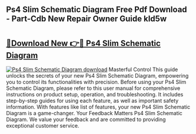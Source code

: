 ## Ps4 Slim Schematic Diagram Free Pdf Download - Part-Cdb New Repair Owner Guide kId5w

# <h2><a href="http://dfna5rk.blite.top/?on=Ps4+Slim+Schematic+Diagram">🔗Download New 👉🔴 Ps4 Slim Schematic Diagram</a></h2>

[![Ps4 Slim Schematic Diagram download](https://i.imgur.com/lujVjoI.png)](http://dfna5rk.blite.top/?on=Ps4+Slim+Schematic+Diagram)
Masterful Control This guide unlocks the secrets of your new Ps4 Slim Schematic Diagram, empowering you to control its functionalities with precision. Before using your Ps4 Slim Schematic Diagram, please refer to this user manual for comprehensive instructions on product setup, operation, and troubleshooting. It includes step-by-step guides for using each feature, as well as important safety information. With features like list of features, your new Ps4 Slim Schematic Diagram is a game-changer. Your Feedback Matters Ps4 Slim Schematic Diagram. We value your feedback and are committed to providing exceptional customer service.
